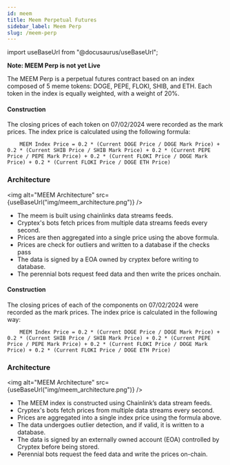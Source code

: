 ```yaml
---
id: meem
title: Meem Perpetual Futures
sidebar_label: Meem Perp
slug: /meem-perp
---
```

import useBaseUrl from "@docusaurus/useBaseUrl";

**Note: MEEM Perp is not yet Live**

The MEEM Perp is a perpetual futures contract based on an index composed of 5 meme tokens: DOGE, PEPE, FLOKI, SHIB, and ETH. Each token in the index is equally weighted, with a weight of 20%.

#### Construction

The closing prices of each token on 07/02/2024 were recorded as the mark prices. The index price is calculated using the following formula:
```
    MEEM Index Price = 0.2 * (Current DOGE Price / DOGE Mark Price) + 0.2 * (Current SHIB Price / SHIB Mark Price) + 0.2 * (Current PEPE Price / PEPE Mark Price) + 0.2 * (Current FLOKI Price / DOGE Mark Price) + 0.2 * (Current FLOKI Price / DOGE ETH Price) 
```

### Architecture

<img alt="MEEM Architecture" src={useBaseUrl("img/meem_architecture.png")} />

- The meem is built using chainlinks data streams feeds. 
- Cryptex's bots fetch prices from multiple data streams feeds every second.
- Prices are then aggregated into a single price using the above formula.
- Prices are check for outliers and written to a database if the checks pass
- The data is signed by a EOA owned by cryptex before writing to database.
- The perennial bots request feed data and then write the prices onchain.

#### Construction

The closing prices of each of the components on 07/02/2024 were recorded as the mark prices. 
The index price is calculated in the following way:
```
    MEEM Index Price = 0.2 * (Current DOGE Price / DOGE Mark Price) + 0.2 * (Current SHIB Price / SHIB Mark Price) + 0.2 * (Current PEPE Price / PEPE Mark Price) + 0.2 * (Current FLOKI Price / DOGE Mark Price) + 0.2 * (Current FLOKI Price / DOGE ETH Price) 
```

### Architecture

<img alt="MEEM Architecture" src={useBaseUrl("img/meem_architecture.png")} />

- The MEEM index is constructed using Chainlink’s data stream feeds.
- Cryptex's bots fetch prices from multiple data streams every second.
- Prices are aggregated into a single index price using the formula above.
- The data undergoes outlier detection, and if valid, it is written to a database.
- The data is signed by an externally owned account (EOA) controlled by Cryptex before being stored.
- Perennial bots request the feed data and write the prices on-chain.
